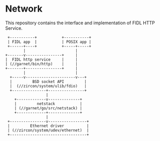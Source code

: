# Network

This repository contains the interface and implementation of FIDL
HTTP Service.

     +-----------+           +-----------+
     | FIDL app  |           | POSIX app |
     +------+----+           +-----+-----+
            |                      |
    +-------v----------------+     |
    |  FIDL http service     |     |
    | (//garnet/bin/http)    |     |
    +-------+----------------+     |
            |                      |
      +-----v----------------------v---+
      |         BSD socket API         |
      |  (//zircon/system/ulib/fdio)   |
      +---------------+----------------+
                      |
        +-------------v--------------+
        |         netstack           |
        | (//garnet/go/src/netstack) |
        +-------------+--------------+
                      |
     +----------------v-----------------+
     |         Ethernet driver          |
     | (//zircon/system/udev/ethernet)  |
     +----------------------------------+
